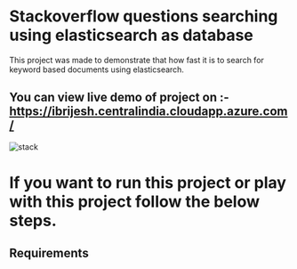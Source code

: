 # Stackoverflow questions searching using elasticsearch as database

This project was made to demonstrate that how fast it is to search for keyword based documents using elasticsearch.

## You can view live demo of project  on :- https://ibrijesh.centralindia.cloudapp.azure.com/


![stack](https://user-images.githubusercontent.com/41025295/126439945-7e4a5c3b-776e-4c1b-adec-81237f9b630b.gif)


# If you want to run this project or play with this project follow the below steps.

## Requirements



